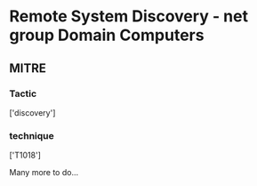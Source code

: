 # Remote System Discovery - net group Domain Computers

## MITRE

### Tactic
['discovery']

### technique
['T1018']

Many more to do...
